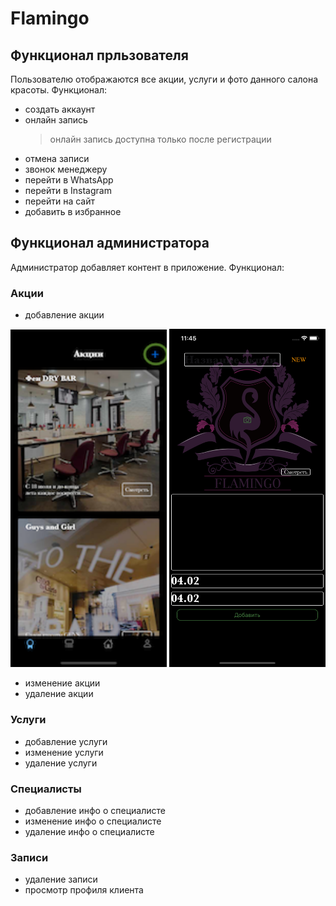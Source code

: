 # Flamingo 
## Функционал прльзователя
Пользователю отображаются все акции, услуги и фото данного салона красоты. Функционал:
* создать аккаунт 
* онлайн запись
  > онлайн запись доступна только после регистрации
* отмена записи 
* звонок менеджеру 
* перейти в WhatsApp
* перейти в Instagram
* перейти на сайт 
* добавить в избранное 
 
## Функционал администратора 
Администратор добавляет контент в приложение. Функционал:
### Акции 
  * добавление акции 
  <img src="https://github.com/Karpezhnikov/iOSProject/blob/master/ScreenShot/DiscontAdd.png" alt="1" width="250"/>
  <img src="https://github.com/Karpezhnikov/iOSProject/blob/master/ScreenShot/DiscontAddView.png" alt="2" width="250"/>
  
  * изменение акции 
  * удаление акции 
### Услуги 
  * добавление услуги 
  * изменение услуги 
  * удаление услуги
### Специалисты 
  * добавление инфо о специалисте 
  * изменение инфо о специалисте  
  * удаление инфо о специалисте 
### Записи 
  * удаление записи
  * просмотр профиля клиента
